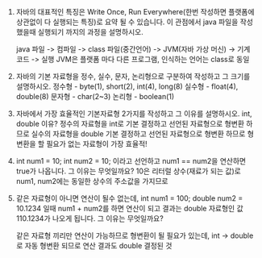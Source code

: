 1. 자바의 대표적인 특징은 Write Once, Run Everywhere(한번 작성하면
플랫폼에 상관없이 다 실행되는 특징)로 요약 될 수 있습니다. 이 관점에서 java
파일을 작성했을때 실행되기 까지의 과정을 설명하시오.

    java 파일 -> 컴파일 -> class 파일(중간언어) -> JVM(자바 가상 머신) -> 기계
    코드 -> 실행
    JVM은 플랫폼 마다 다른 프로그램, 인식하는 언어는 class로 동일

2. 자바의 기본 자료형을 정수, 실수, 문자, 논리형으로 구분하여 작성하고 그
크기를 설명하시오.
    정수형 - byte(1), short(2), int(4), long(8)
    실수형 - float(4), double(8)
    문자형 - char(2~3)
    논리형 - boolean(1)

3. 자바에서 가장 효율적인 기본자료형 2가지를 작성하고 그 이유를 설명하시오.
    int, double
    이유? 정수의 자료형을 int로 기본 결정하고 선언된 자료형으로 형변환 하므로
    실수의 자료형을 double 기본 결정하고 선언된 자료형으로 형변환
    하므로
    형변환을 할 필요가 없는 자료형이 가장 효율적!
    
4. int num1 = 10; int num2 = 10; 이라고 선언하고 num1 == num2을 연산하면
    true가 나옵니다. 그 이유는 무엇일까요?
    10은 리터럴 상수(재료가 되는 값)로 num1, num2에는 동일한 상수의 주소값을
    가지므로

5. 같은 자료형이 아니면 연산이 될수 없는데, int num1 = 100; double num2 =
    10.1234 일때 num1 + num2를 하면 연산이 되고 결과는 double 자료형인 값
    110.1234가 나오게 됩니다. 그 이유는 무엇일까요?

    같은 자료형 끼리만 연산이 가능하므로 형변환이 될 필요가
    있는데, int -> double로 자동 형변환 되므로 연산 결과도 double 결정된
    것